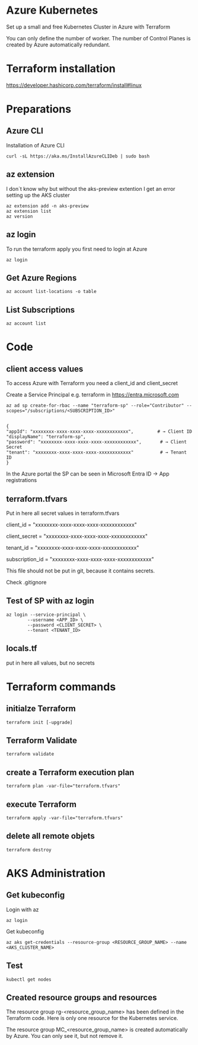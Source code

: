 # Azure Kubernetes
Set up a small and free Kubernetes Cluster in Azure with Terraform

You can only define the number of worker. The number of Control Planes is created by Azure automatically redundant.

# Terraform installation
https://developer.hashicorp.com/terraform/install#linux

# Preparations
## Azure CLI
Installation of Azure CLI

    curl -sL https://aka.ms/InstallAzureCLIDeb | sudo bash

## az extension
I don´t know why but without the aks-preview extention I get an error setting up the AKS cluster

    az extension add -n aks-preview
    az extension list
    az version

## az login
To run the terraform apply you first need to login at Azure

    az login

## Get Azure Regions
    az account list-locations -o table

## List Subscriptions
    az account list

# Code
## client access values
To access Azure with Terraform you need a client_id and client_secret

Create a Service Principal e.g. terraform in https://entra.microsoft.com

    az ad sp create-for-rbac --name "terraform-sp" --role="Contributor" --scopes="/subscriptions/<SUBSCRIPTION_ID>"


    {
    "appId": "xxxxxxxx-xxxx-xxxx-xxxx-xxxxxxxxxxxx",         # → Client ID
    "displayName": "terraform-sp",
    "password": "xxxxxxxx-xxxx-xxxx-xxxx-xxxxxxxxxxxx",       # → Client Secret
    "tenant": "xxxxxxxx-xxxx-xxxx-xxxx-xxxxxxxxxxxx"          # → Tenant ID
    }

In the Azure portal the SP can be seen in Microsoft Entra ID -> App registrations

## terraform.tfvars
Put in here all secret values in terraform.tfvars

client_id       = "xxxxxxxx-xxxx-xxxx-xxxx-xxxxxxxxxxxx"

client_secret   = "xxxxxxxx-xxxx-xxxx-xxxx-xxxxxxxxxxxx"

tenant_id       = "xxxxxxxx-xxxx-xxxx-xxxx-xxxxxxxxxxxx"

subscription_id = "xxxxxxxx-xxxx-xxxx-xxxx-xxxxxxxxxxxx"

This file should not be put in git, because it contains secrets.

Check .gitignore

## Test of SP with az login

    az login --service-principal \
            --username <APP_ID> \
            --password <CLIENT_SECRET> \
            --tenant <TENANT_ID>

## locals.tf
put in here all values, but no secrets

# Terraform commands
## initialze Terraform
    terraform init [-upgrade]

## Terraform Validate
    terraform validate

## create a Terraform execution plan
    terraform plan -var-file="terraform.tfvars"

## execute Terraform
    terraform apply -var-file="terraform.tfvars"

## delete all remote objets
    terraform destroy

# AKS Administration
## Get kubeconfig
Login with az

    az login

Get kubeconfig

    az aks get-credentials --resource-group <RESOURCE_GROUP_NAME> --name <AKS_CLUSTER_NAME>

## Test

    kubectl get nodes

## Created resource groups and resources

The resource group rg-<resource_group_name> has been defined in the Terraform code. Here is only one resource for the Kubernetes service.

The resource group MC_<resource_group_name>_<AKS-Name>_<Region> is created automatically by Azure. You can only see it, but not remove it.





